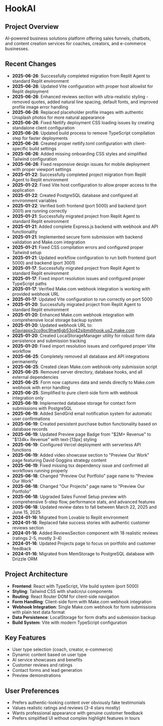 # HookAI

## Project Overview
AI-powered business solutions platform offering sales funnels, chatbots, and content creation services for coaches, creators, and e-commerce businesses.

## Recent Changes
- **2025-06-26**: Successfully completed migration from Replit Agent to standard Replit environment
- **2025-06-26**: Updated Vite configuration with proper host allowlist for Replit deployment
- **2025-06-26**: Enhanced reviews section with ultra-realistic styling - removed quotes, added natural line spacing, default fonts, and improved profile image error handling
- **2025-06-26**: Replaced placeholder profile images with authentic Unsplash photos for more natural appearance
- **2025-06-26**: Fixed Netlify deployment CSS loading issues by creating standalone client configuration
- **2025-06-26**: Updated build process to remove TypeScript compilation step for faster deployments
- **2025-06-26**: Created proper netlify.toml configuration with client-specific build settings
- **2025-06-26**: Added missing onboarding CSS styles and simplified Tailwind configuration
- **2025-06-26**: Fixed responsive design issues for mobile deployment with proper viewport settings
- **2025-01-22**: Successfully completed project migration from Replit Agent to Replit environment
- **2025-01-22**: Fixed Vite host configuration to allow proper access to the application
- **2025-01-22**: Created PostgreSQL database and configured all environment variables
- **2025-01-22**: Verified both frontend (port 5000) and backend (port 3001) are running correctly
- **2025-01-21**: Successfully migrated project from Replit Agent to standard Replit environment
- **2025-01-21**: Added complete Express.js backend with webhook and API functionality
- **2025-01-21**: Implemented secure form submission with backend validation and Make.com integration
- **2025-01-21**: Fixed CSS compilation errors and configured proper Tailwind setup
- **2025-01-21**: Updated workflow configuration to run both frontend (port 5000) and backend (port 3001)
- **2025-01-17**: Successfully migrated project from Replit Agent to standard Replit environment
- **2025-01-17**: Fixed import resolution issues and configured proper TypeScript paths
- **2025-01-17**: Verified Make.com webhook integration is working with provided webhook URL
- **2025-01-17**: Updated Vite configuration to run correctly on port 5000
- **2025-01-20**: Successfully migrated project from Replit Agent to standard Replit environment
- **2025-01-20**: Enhanced Make.com webhook integration with comprehensive local storage backup system
- **2025-01-20**: Updated webhook URL to: e0avjappx2co9oc9hwt6gb53oj42sjbm@hook.us2.make.com
- **2025-01-20**: Created LocalStorageManager utility for robust form data persistence and submission tracking
- **2025-01-20**: Fixed import resolution issues and configured proper Vite workflow
- **2025-06-25**: Completely removed all database and API integrations permanently
- **2025-06-25**: Created clean Make.com webhook-only submission script
- **2025-06-25**: Removed server directory, database hooks, and all external dependencies  
- **2025-06-25**: Form now captures data and sends directly to Make.com webhook with error handling
- **2025-06-25**: Simplified to pure client-side form with webhook integration only
- **2025-06-19**: Implemented database storage for contact form submissions with PostgreSQL
- **2025-06-19**: Added SendGrid email notification system for automatic user confirmations
- **2025-06-19**: Created persistent purchase button functionality based on database records
- **2025-06-19**: Updated Preview page Badge from "$2M+ Revenue" to "$134k+ Revenue" with text-[13px] styling
- **2025-06-19**: Configured Vercel deployment with serverless API functions
- **2025-06-19**: Added video showcase section to "Preview Our Work" page featuring David Goggins strategy content
- **2025-06-19**: Fixed missing tsx dependency issue and confirmed all workflows running properly
- **2025-06-18**: Changed "Preview Out Portfolio" page name to "Preview Our Work"
- **2025-06-18**: Changed "Our Projects" page name to "Preview Our Portfolio"  
- **2025-06-18**: Upgraded Sales Funnel Setup preview with comprehensive 5-step flow, performance stats, and advanced features
- **2025-06-18**: Updated review dates to fall between March 22, 2025 and June 15, 2025
- **2024-01-16**: Migrated from Lovable to Replit environment
- **2024-01-16**: Replaced fake success stories with authentic customer reviews section
- **2024-01-16**: Added ReviewsSection component with 18 realistic reviews (ratings 2-5, mostly 3-4)
- **2024-01-16**: Updated Projects page to focus on portfolio and customer feedback
- **2024-01-16**: Migrated from MemStorage to PostgreSQL database with Drizzle ORM

## Project Architecture
- **Frontend**: React with TypeScript, Vite build system (port 5000)
- **Styling**: Tailwind CSS with shadcn/ui components
- **Routing**: React Router DOM for client-side navigation
- **Form Handling**: Client-side form with Make.com webhook integration
- **Webhook Integration**: Single Make.com webhook for form submissions with plain text data format
- **Data Persistence**: LocalStorage for form drafts and submission backup
- **Build System**: Vite with modern TypeScript configuration

## Key Features
- User type selection (coach, creator, e-commerce)
- Dynamic content based on user type
- AI service showcases and benefits
- Customer reviews and ratings
- Contact forms and lead generation
- Preview demonstrations

## User Preferences
- Prefers authentic-looking content over obviously fake testimonials
- Values realistic ratings and reviews (3-4 stars mostly)
- Wants professional appearance with genuine customer feedback
- Prefers simplified UI without complex highlight features in tours